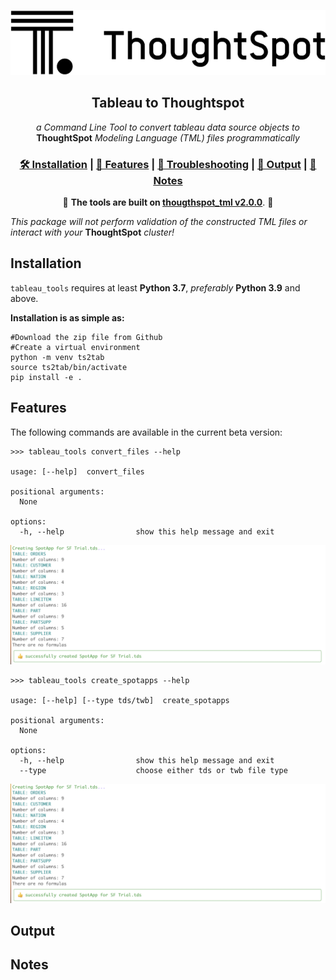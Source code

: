 ![Logo](./docs/assets/ThoughtSpot_logo_2019.png)
<div align="center">
  <h2><b>Tableau to Thoughtspot</b></h2>
 
  <i>a Command Line Tool to convert tableau data source objects to </i> <b>ThoughtSpot</b> <i>Modeling Language (TML) files programmatically</i>

  <h3>
    <a href="#installation">🛠 Installation</a>
    <span> | </span>
    <a href="#features">📎 Features</a>
    <span> | </span>
    <a href="#migration-to-v200">🚨 Troubleshooting</a>
    <span> | </span>
    <a href="#output">📗 Output</a>
    <span> | </span>
    <a href="#notes-on-thoughtspot-modeling-language">📝 Notes</a>
  </h3>

🚨 __The tools are built on [thougthspot_tml v2.0.0](#migration-to-v200)__. 🚨
</div>

*This package will not perform validation of the constructed TML files or interact with your* __ThoughtSpot__ *cluster!*


## Installation

`tableau_tools` requires at least __Python 3.7__, *preferably* __Python 3.9__ and above.

__Installation is as simple as:__
```shell
#Download the zip file from Github
#Create a virtual environment
python -m venv ts2tab
source ts2tab/bin/activate
pip install -e . 
```

## Features

The following commands are available in the current beta version:


```shell
>>> tableau_tools convert_files --help

usage: [--help]  convert_files

positional arguments:
  None         

options:
  -h, --help                show this help message and exit
```
![Create Spotapps](./docs/assets/create_spotapps.png)
```shell
>>> tableau_tools create_spotapps --help

usage: [--help] [--type tds/twb]  create_spotapps

positional arguments:
  None         

options:
  -h, --help                show this help message and exit
  --type                    choose either tds or twb file type
```
![Create Spotapps](./docs/assets/create_spotapps.png)
## Output



## Notes